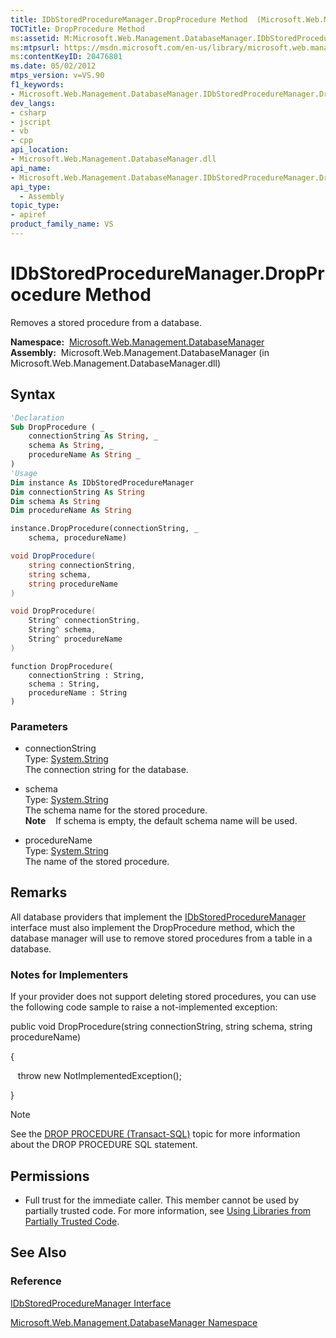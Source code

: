 ```yaml
---
title: IDbStoredProcedureManager.DropProcedure Method  (Microsoft.Web.Management.DatabaseManager)
TOCTitle: DropProcedure Method
ms:assetid: M:Microsoft.Web.Management.DatabaseManager.IDbStoredProcedureManager.DropProcedure(System.String,System.String,System.String)
ms:mtpsurl: https://msdn.microsoft.com/en-us/library/microsoft.web.management.databasemanager.idbstoredproceduremanager.dropprocedure(v=VS.90)
ms:contentKeyID: 20476801
ms.date: 05/02/2012
mtps_version: v=VS.90
f1_keywords:
- Microsoft.Web.Management.DatabaseManager.IDbStoredProcedureManager.DropProcedure
dev_langs:
- csharp
- jscript
- vb
- cpp
api_location:
- Microsoft.Web.Management.DatabaseManager.dll
api_name:
- Microsoft.Web.Management.DatabaseManager.IDbStoredProcedureManager.DropProcedure
api_type:
  - Assembly
topic_type:
- apiref
product_family_name: VS
---
```


# IDbStoredProcedureManager.DropProcedure Method

Removes a stored procedure from a database.

**Namespace:**  [Microsoft.Web.Management.DatabaseManager](microsoft-web-management-databasemanager-namespace.md)  
**Assembly:**  Microsoft.Web.Management.DatabaseManager (in Microsoft.Web.Management.DatabaseManager.dll)

## Syntax

```vb
'Declaration
Sub DropProcedure ( _
    connectionString As String, _
    schema As String, _
    procedureName As String _
)
'Usage
Dim instance As IDbStoredProcedureManager
Dim connectionString As String
Dim schema As String
Dim procedureName As String

instance.DropProcedure(connectionString, _
    schema, procedureName)
```

```csharp
void DropProcedure(
    string connectionString,
    string schema,
    string procedureName
)
```

```cpp
void DropProcedure(
    String^ connectionString, 
    String^ schema, 
    String^ procedureName
)
```

```jscript
function DropProcedure(
    connectionString : String, 
    schema : String, 
    procedureName : String
)
```

### Parameters

  - connectionString  
    Type: [System.String](https://msdn.microsoft.com/library/s1wwdcbf)  
    The connection string for the database.  

<!-- end list -->

  - schema  
    Type: [System.String](https://msdn.microsoft.com/library/s1wwdcbf)  
    The schema name for the stored procedure.  
    **Note**    If schema is empty, the default schema name will be used.  

<!-- end list -->

  - procedureName  
    Type: [System.String](https://msdn.microsoft.com/library/s1wwdcbf)  
    The name of the stored procedure.  

## Remarks

All database providers that implement the [IDbStoredProcedureManager](idbstoredproceduremanager-interface-microsoft-web-management-databasemanager.md) interface must also implement the DropProcedure method, which the database manager will use to remove stored procedures from a table in a database.

### 

### Notes for Implementers

If your provider does not support deleting stored procedures, you can use the following code sample to raise a not-implemented exception:

public void DropProcedure(string connectionString, string schema, string procedureName)

{

   throw new NotImplementedException();

}


> [!NOTE]  
> See the [DROP PROCEDURE (Transact-SQL)](http://msdn.microsoft.com/en-us/library/ms174969.aspx) topic for more information about the DROP PROCEDURE SQL statement.


## Permissions

  - Full trust for the immediate caller. This member cannot be used by partially trusted code. For more information, see [Using Libraries from Partially Trusted Code](https://msdn.microsoft.com/library/8skskf63).

## See Also

### Reference

[IDbStoredProcedureManager Interface](idbstoredproceduremanager-interface-microsoft-web-management-databasemanager.md)

[Microsoft.Web.Management.DatabaseManager Namespace](microsoft-web-management-databasemanager-namespace.md)

